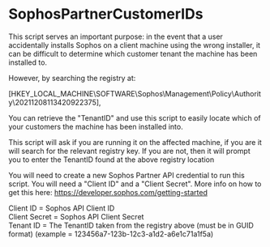 # SophosPartnerCustomerIDs


This script serves an important purpose: in the event that a user accidentally installs Sophos on a client machine using the wrong installer, it can be difficult to determine which customer tenant the machine has been installed to. 

However, by searching the registry at:

[HKEY_LOCAL_MACHINE\SOFTWARE\Sophos\Management\Policy\Authority\20211208113420922375], 

You can retrieve the "TenantID" and use this script to easily locate which of your customers the machine has been installed into.

This script will ask if you are running it on the affected machine, if you are it will search for the relevant registry key. 
If you are not, then it will prompt you to enter the TenantID found at the above registry location

You will need to create a new Sophos Partner API credential to run this script. You will need a "Client ID" and a "Client Secret". More info on how to get this here: https://developer.sophos.com/getting-started

Client ID = Sophos API Client ID <br>
Client Secret = Sophos API Client Secret <br>
Tenant ID = The TenantID taken from the registry above (must be in GUID format) (example = 123456a7-123b-12c3-a1d2-a6e1c71a1f5a)

